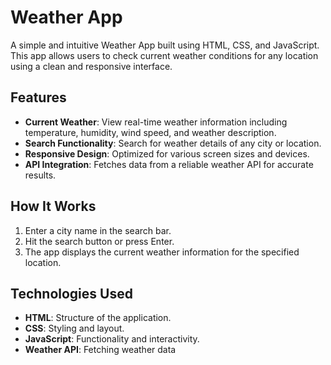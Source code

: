 # Weather App

A simple and intuitive Weather App built using HTML, CSS, and JavaScript. This app allows users to check current weather conditions for any location using a clean and responsive interface.

## Features

- **Current Weather**: View real-time weather information including temperature, humidity, wind speed, and weather description.
- **Search Functionality**: Search for weather details of any city or location.
- **Responsive Design**: Optimized for various screen sizes and devices.
- **API Integration**: Fetches data from a reliable weather API for accurate results.

## How It Works

1. Enter a city name in the search bar.
2. Hit the search button or press Enter.
3. The app displays the current weather information for the specified location.

## Technologies Used

- **HTML**: Structure of the application.
- **CSS**: Styling and layout.
- **JavaScript**: Functionality and interactivity.
- **Weather API**: Fetching weather data 
